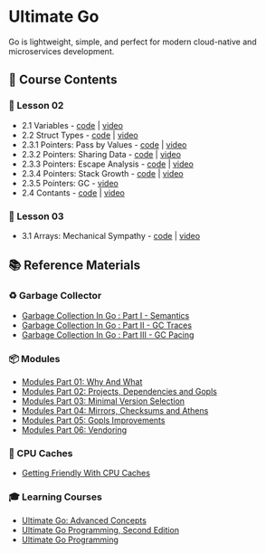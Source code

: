 # Ultimate Go

Go is lightweight, simple, and perfect for modern cloud-native and microservices development.

## 📘 Course Contents

### 📗 Lesson 02

- 2.1 Variables - [code](https://github.com/gkjoyes/ultimate-go/tree/main/lesson2/variables/example1/example1.go) | [video](https://learning.oreilly.com/videos/ultimate-go-advanced/9780135339503/9780135339503-UGO3_02_01/)
- 2.2 Struct Types - [code](https://github.com/gkjoyes/ultimate-go/tree/main/lesson2/struct_types/example1/example1.go) | [video](https://learning.oreilly.com/videos/ultimate-go-advanced/9780135339503/9780135339503-UGO3_02_02/)
- 2.3.1 Pointers: Pass by Values - [code](https://github.com/gkjoyes/ultimate-go/blob/main/lesson2/pointers/example1/example1.go) | [video](https://learning.oreilly.com/videos/ultimate-go-advanced/9780135339503/9780135339503-UGO3_02_03_01/)
- 2.3.2 Pointers: Sharing Data - [code](https://github.com/gkjoyes/ultimate-go/tree/main/lesson2/pointers/example2/example2.go) | [video](https://learning.oreilly.com/videos/ultimate-go-advanced/9780135339503/9780135339503-UGO3_02_03_02/)
- 2.3.3 Pointers: Escape Analysis - [code](https://github.com/gkjoyes/ultimate-go/tree/main/lesson2/pointers/example3/example3.go) | [video](https://learning.oreilly.com/videos/ultimate-go-advanced/9780135339503/9780135339503-UGO3_02_03_03/)
- 2.3.4 Pointers: Stack Growth - [code](https://github.com/gkjoyes/ultimate-go/tree/main/lesson2/pointers/example4/example4.go) | [video](https://learning.oreilly.com/videos/ultimate-go-advanced/9780135339503/9780135339503-UGO3_02_03_04/)
- 2.3.5 Pointers: GC - [video](https://learning.oreilly.com/videos/ultimate-go-advanced/9780135339503/9780135339503-UGO3_02_03_05/)
- 2.4 Contants - [code](https://github.com/gkjoyes/ultimate-go/tree/main/lesson2/constants/) | [video](https://learning.oreilly.com/videos/ultimate-go-advanced/9780135339503/9780135339503-UGO3_02_04/)

### 📗 Lesson 03

- 3.1 Arrays: Mechanical Sympathy - [code](https://github.com/gkjoyes/ultimate-go/tree/main/lesson3/arrays/example1) | [video](https://learning.oreilly.com/videos/ultimate-go-advanced/9780135339503/9780135339503-UGO3_03_01/)

## 📚 Reference Materials

### ♻️ Garbage Collector

- [Garbage Collection In Go : Part I - Semantics](https://www.ardanlabs.com/blog/2018/12/garbage-collection-in-go-part1-semantics.html)
- [Garbage Collection In Go : Part II - GC Traces](https://www.ardanlabs.com/blog/2019/05/garbage-collection-in-go-part2-gctraces.html)
- [Garbage Collection In Go : Part III - GC Pacing](https://www.ardanlabs.com/blog/2019/07/garbage-collection-in-go-part3-gcpacing.html)

### 📦 Modules

- [Modules Part 01: Why And What](https://www.ardanlabs.com/blog/2019/10/modules-01-why-and-what.html)
- [Modules Part 02: Projects, Dependencies and Gopls](https://www.ardanlabs.com/blog/2019/12/modules-02-projects-dependencies-gopls.html)
- [Modules Part 03: Minimal Version Selection](https://www.ardanlabs.com/blog/2019/12/modules-03-minimal-version-selection.html)
- [Modules Part 04: Mirrors, Checksums and Athens](https://www.ardanlabs.com/blog/2020/02/modules-04-mirros-checksums-athens.html)
- [Modules Part 05: Gopls Improvements](https://www.ardanlabs.com/blog/2020/04/modules-05-gopls-improvements.html)
- [Modules Part 06: Vendoring](https://www.ardanlabs.com/blog/2020/04/modules-06-vendoring.html)

### 🧠 CPU Caches

- [Getting Friendly With CPU Caches](https://www.ardanlabs.com/blog/2023/07/getting-friendly-with-cpu-caches.html)

### 🎓 Learning Courses

- [Ultimate Go: Advanced Concepts](https://learning.oreilly.com/course/ultimate-go-advanced/9780135339503/)
- [Ultimate Go Programming, Second Edition](https://learning.oreilly.com/course/ultimate-go-programming/9780135261651/)
- [Ultimate Go Programming](https://learning.oreilly.com/course/ultimate-go-programming/9780134757476/)